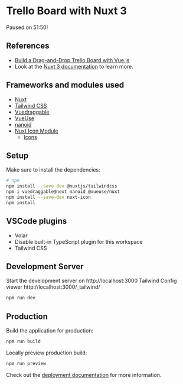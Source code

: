 # Trello Board with Nuxt 3
Paused on 51:50!

## References 
- [Build a Drag-and-Drop Trello Board with Vue.js](https://vueschool.io/courses/build-a-drag-and-drop-trello-board)
- Look at the [Nuxt 3 documentation](https://nuxt.com/docs/getting-started/introduction) to learn more.

## Frameworks and modules used
- [Nuxt](https://nuxt.com/)
- [Tailwind CSS](https://nuxt.com/modules/tailwindcss)
- [Vuedraggable](https://sortablejs.github.io/vue.draggable.next/#/simple)
- [VueUse](https://nuxt.com/modules/vueuse)
- [nanoid](https://www.npmjs.com/package/nanoid)
- [Nuxt Icon Module](https://nuxt.com/modules/icon)
  - [Icons](https://icones.js.org/)

## Setup

Make sure to install the dependencies:

```bash
# npm
npm install --save-dev @nuxtjs/tailwindcss
npm i vuedraggable@next nanoid @vueuse/nuxt
npm install --save-dev nuxt-icon
npm install
```

## VSCode plugins

- Volar
- Disable built-in TypeScript plugin for this workspace
- Tailwind CSS

## Development Server

Start the development server on http://localhost:3000
Tailwind Config viewer http://localhost:3000/_tailwind/

```bash
npm run dev
```

## Production

Build the application for production:

```bash
npm run build
```

Locally preview production build:

```bash
npm run preview
```

Check out the [deployment documentation](https://nuxt.com/docs/getting-started/deployment) for more information.
